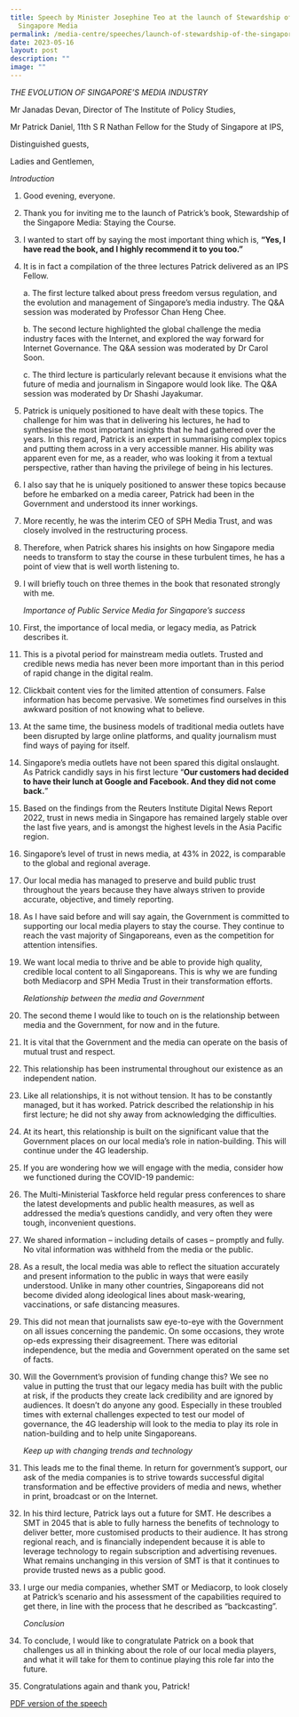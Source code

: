 ```yaml
---
title: Speech by Minister Josephine Teo at the launch of Stewardship of the
  Singapore Media
permalink: /media-centre/speeches/launch-of-stewardship-of-the-singapore-media/
date: 2023-05-16
layout: post
description: ""
image: ""
---
```

*THE EVOLUTION OF SINGAPORE’S MEDIA INDUSTRY*

Mr Janadas Devan, Director of The Institute of Policy Studies,

Mr Patrick Daniel, 11th S R Nathan Fellow for the Study of Singapore at IPS,

Distinguished guests,

Ladies and Gentlemen,

*Introduction*

1. Good evening, everyone.

2. Thank you for inviting me to the launch of Patrick’s book, Stewardship of the Singapore Media: Staying the Course. 

3. I wanted to start off by saying the most important thing which is, **“Yes, I have read the book, and I highly recommend it to you too.”**

4. It is in fact a compilation of the three lectures Patrick delivered as an IPS Fellow.

	a. The first lecture talked about press freedom versus regulation, and the evolution and management of Singapore’s media industry. The Q&A session was moderated by Professor Chan Heng Chee.

	b. The second lecture highlighted the global challenge the media industry faces with the Internet, and explored the way forward for Internet Governance. The Q&A session was moderated by Dr Carol Soon.

	c. The third lecture is particularly relevant because it envisions what the future of media and journalism in Singapore would look like. The Q&A session was moderated by Dr Shashi Jayakumar.

5. Patrick is uniquely positioned to have dealt with these topics. The challenge for him was that in delivering his lectures, he had to synthesise the most important insights that he had gathered over the years. In this regard, Patrick is an expert in summarising complex topics and putting them across in a very accessible manner. His ability was apparent even for me, as a reader, who was looking it from a textual perspective, rather than having the privilege of being in his lectures. 

6. I also say that he is uniquely positioned to answer these topics because before he embarked on a media career, Patrick had been in the Government and understood its inner workings. 

7. More recently, he was the interim CEO of SPH Media Trust, and was closely involved in the restructuring process. 

8. Therefore, when Patrick shares his insights on how Singapore media needs to transform to stay the course in these turbulent times, he has a point of view that is well worth listening to.
 
9. I will briefly touch on three themes in the book that resonated strongly with me.

	*Importance of Public Service Media for Singapore’s success*

10. First, the importance of local media, or legacy media, as Patrick describes it.

11. This is a pivotal period for mainstream media outlets. Trusted and credible news media has never been more important than in this period of rapid change in the digital realm.
 
12. Clickbait content vies for the limited attention of consumers. False information has become pervasive. We sometimes find ourselves in this awkward position of not knowing what to believe. 

13. At the same time, the business models of traditional media outlets have been disrupted by large online platforms, and quality journalism must find ways of paying for itself. 

14. Singapore’s media outlets have not been spared this digital onslaught. As Patrick candidly says in his first lecture “**Our customers had decided to have their lunch at Google and Facebook. And they did not come back.**”

15. Based on the findings from the Reuters Institute Digital News Report 2022, trust in news media in Singapore has remained largely stable over the last five years, and is amongst the highest levels in the Asia Pacific region. 

16. Singapore’s level of trust in news media, at 43% in 2022, is comparable to the global and regional average. 

17. Our local media has managed to preserve and build public trust throughout the years because they have always striven to provide accurate, objective, and timely reporting.

18. As I have said before and will say again, the Government is committed to supporting our local media players to stay the course. They continue to reach the vast majority of Singaporeans, even as the competition for attention intensifies. 

19. We want local media to thrive and be able to provide high quality, credible local content to all Singaporeans. This is why we are funding both Mediacorp and SPH Media Trust in their transformation efforts. 

	*Relationship between the media and Government*

20. The second theme I would like to touch on is the relationship between media and the Government, for now and in the future.

21. It is vital that the Government and the media can operate on the basis of mutual trust and respect. 

22. This relationship has been instrumental throughout our existence as an independent nation. 

23. Like all relationships, it is not without tension. It has to be constantly managed, but it has worked. Patrick described the relationship in his first lecture; he did not shy away from acknowledging the difficulties.

24. At its heart, this relationship is built on the significant value that the Government places on our local media’s role in nation-building. This will continue under the 4G leadership.

25. If you are wondering how we will engage with the media, consider how we functioned during the COVID-19 pandemic: 

26. The Multi-Ministerial Taskforce held regular press conferences to share the latest developments and public health measures, as well as addressed the media’s questions candidly, and very often they were tough, inconvenient questions. 

27. We shared information – including details of cases – promptly and fully. No vital information was withheld from the media or the public.

28. As a result, the local media was able to reflect the situation accurately and present information to the public in ways that were easily understood. Unlike in many other countries, Singaporeans did not become divided along ideological lines about mask-wearing, vaccinations, or safe distancing measures.

29. This did not mean that journalists saw eye-to-eye with the Government on all issues concerning the pandemic. On some occasions, they wrote op-eds expressing their disagreement. There was editorial independence, but the media and Government operated on the same set of facts.

30. Will the Government’s provision of funding change this? We see no value in putting the trust that our legacy media has built with the public at risk, if the products they create lack credibility and are ignored by audiences. It doesn’t do anyone any good. Especially in these troubled times with external challenges expected to test our model of governance, the 4G leadership will look to the media to play its role in nation-building and to help unite Singaporeans. 

	*Keep up with changing trends and technology*

31. This leads me to the final theme. In return for government’s support, our ask of the media companies is to strive towards successful digital transformation and be effective providers of media and news, whether in print, broadcast or on the Internet. 

32. In his third lecture, Patrick lays out a future for SMT. He describes a SMT in 2045 that is able to fully harness the benefits of technology to deliver better, more customised products to their audience. It has strong regional reach, and is financially independent because it is able to leverage technology to regain subscription and advertising revenues. What remains unchanging in this version of SMT is that it continues to provide trusted news as a public good.

33. I urge our media companies, whether SMT or Mediacorp, to look closely at Patrick’s scenario and his assessment of the capabilities required to get there, in line with the process that he described as “backcasting”.

	*Conclusion*

34. To conclude, I would like to congratulate Patrick on a book that challenges us all in thinking about the role of our local media players, and what it will take for them to continue playing this role far into the future.

35. Congratulations again and thank you, Patrick!

[PDF version of the speech](/files/Speeches%202023/speech%20by%20min%20josephine%20teo%20at%20the%20launch%20of%20stewardship%20of%20the%20singapore%20media%20staying%20the%20course%20.pdf)